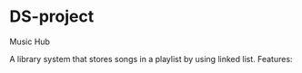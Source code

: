 # DS-project
Music Hub

A library system that stores songs in a playlist by using linked list.
Features:
